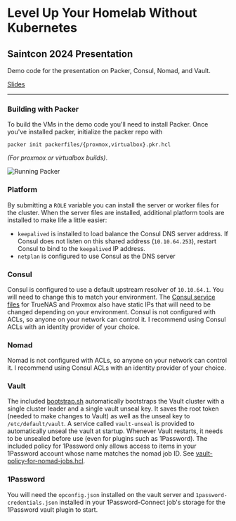 # Level Up Your Homelab Without Kubernetes
## Saintcon 2024 Presentation

Demo code for the presentation on Packer, Consul, Nomad, and Vault.

[Slides](https://slides.com/d/RpyEEDY)

---

### Building with Packer

To build the VMs in the demo code you'll need to install Packer. Once you've installed packer, initialize the packer repo with

```
packer init packerfiles/{proxmox,virtualbox}.pkr.hcl
```

_(For proxmox or virtualbox builds)_.

![Running Packer](https://asciinema.org/a/jxdC4Tut7aVehT83AA03N9wrf/iframe?loop=true&speed=8&theme=asciinema&rows=37)


### Platform

By submitting a `ROLE`  variable you can install the server or worker files for the cluster. When the server files are installed, additional platform tools are installed to make life a little easier:

* `keepalived` is installed to load balance the Consul DNS server address. If Consul does not listen on this shared address (`10.10.64.253`), restart Consul to bind to the `keepalived` IP address.
* `netplan` is configured to use Consul as the DNS server

### Consul

Consul is configured to use a default upstream resolver of `10.10.64.1`. You will need to change this to match your environment.
The [Consul service files](consul/truenas.hcl) for TrueNAS and Proxmox also have static IPs that will need to be changed depending on your environment.
Consul is not configured with ACLs, so anyone on your network can control it. I recommend using Consul ACLs with an identity provider of your choice.

### Nomad

Nomad is not configured with ACLs, so anyone on your network can control it. I recommend using Consul ACLs with an identity provider of your choice.


### Vault

The included [bootstrap.sh](vault/bootstrap.sh) automatically bootstraps the Vault cluster with a single cluster leader and a single vault unseal key.
It saves the root token (needed to make changes to Vault) as well as the unseal key to `/etc/default/vault`.
A service called `vault-unseal` is provided to automatically unseal the vault at startup. Whenever Vault restarts, it needs to be unsealed before use (even for plugins such as 1Password).
The included policy for 1Password only allows access to items in your 1Password account whose name matches the nomad job ID. See [vault-policy-for-nomad-jobs.hcl](vault/vault-policy-for-nomad-jobs.hcl).

### 1Password

You will need the `opconfig.json` installed on the vault server and `1password-credentials.json` installed in your 1Password-Connect job's storage for the 1Password vault plugin to start.


